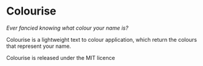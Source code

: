 Colourise
=========

*Ever fancied knowing what colour your name is?*

Colourise is a lightweight text to colour application, which return the colours that represent your name.

Colourise is released under the MIT licence